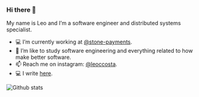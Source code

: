 ### Hi there 👋

My name is Leo and I’m a software engineer and distributed systems specialist.

- 💻 I’m currently working at [@stone-payments](https://github.com/stone-payments).
- 🌱 I’m like to study software engineering and everything related to how make better software.
- 📫 Reach me on instagram: [@leoccosta](https://instagram.com/leoccosta).
- 💻 I write [here](http://www.growiz.com.br).

![Github stats](https://github-readme-stats.vercel.app/api?username=leocosta&count_private=true&show_icons=true)

<!--
**leocosta/leocosta** is a ✨ _special_ ✨ repository because its `README.md` (this file) appears on your GitHub profile.

Here are some ideas to get you started:

- 🔭 I’m currently working on ...
- 🌱 I’m currently learning ...
- 👯 I’m looking to collaborate on ...
- 🤔 I’m looking for help with ...
- 💬 Ask me about ...
- 📫 How to reach me: ...
- 😄 Pronouns: ...
- ⚡ Fun fact: ...
-->
